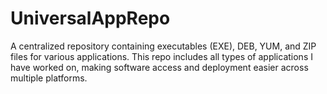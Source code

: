 # UniversalAppRepo
A centralized repository containing executables (EXE), DEB, YUM, and ZIP files for various applications. This repo includes all types of applications I have worked on, making software access and deployment easier across multiple platforms.

